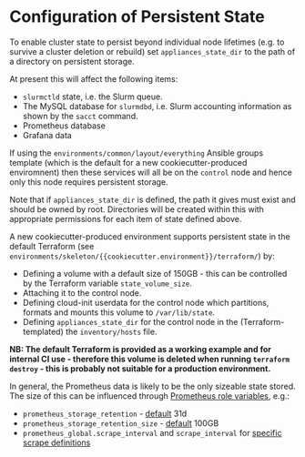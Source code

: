 # Configuration of Persistent State

To enable cluster state to persist beyond individual node lifetimes (e.g. to survive a cluster deletion or rebuild) set `appliances_state_dir` to the path of a directory on persistent storage.

At present this will affect the following items:
- `slurmctld` state, i.e. the Slurm queue.
- The MySQL database for `slurmdbd`, i.e. Slurm accounting information as shown by the `sacct` command.
- Prometheus database
- Grafana data

If using the `environments/common/layout/everything` Ansible groups template (which is the default for a new cookiecutter-produced enviromnent) then these services will all be on the `control` node and hence only this node requires persistent storage.

Note that if `appliances_state_dir` is defined, the path it gives must exist and should be owned by root. Directories will be created within this with appropriate permissions for each item of state defined above.

A new cookiecutter-produced environment supports persistent state in the default Terraform (see `environments/skeleton/{{cookiecutter.environment}}/terraform/`) by:

- Defining a volume with a default size of 150GB - this can be controlled by the Terraform variable `state_volume_size`.
- Attaching it to the control node.
- Defining cloud-init userdata for the control node which partitions, formats and mounts this volume to `/var/lib/state`.
- Defining `appliances_state_dir` for the control node in the (Terraform-templated) the `inventory/hosts` file.

**NB: The default Terraform is provided as a working example and for internal CI use - therefore this volume is deleted when running `terraform destroy` - this is probably not suitable for
a production environment.**

In general, the Prometheus data is likely to be the only sizeable state stored. The size of this can be influenced through [Prometheus role variables](https://github.com/cloudalchemy/ansible-prometheus#role-variables), e.g.:
- `prometheus_storage_retention` - [default](../environments/common/inventory/group_vars/all/prometheus.yml) 31d
- `prometheus_storage_retention_size` - [default](../environments/common/inventory/group_vars/all/prometheus.yml) 100GB
- `prometheus_global.scrape_interval` and `scrape_interval` for [specific scrape definitions](../environments/common/inventory/group_vars/all/prometheus.yml)
